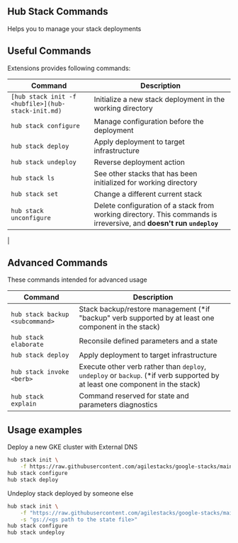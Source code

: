 ## Hub Stack Commands

Helps you to manage your stack deployments

## Useful Commands

Extensions provides following commands:

| Command   | Description
| --------- | ---------
| `[hub stack init -f <hubfile>](hub-stack-init.md)` | Initialize a new stack deployment in the working directory |
| `hub stack configure` | Manage configuration before the deployment |
| `hub stack deploy` | Apply deployment to target infrastructure |
| `hub stack undeploy` | Reverse deployment action |
| `hub stack ls` | See other stacks that has been initialized for working directory |
| `hub stack set` | Change a different current stack |
| `hub stack unconfigure` | Delete configuration of a stack from working directory. This commands is irreversive, and __doesn't run `undeploy`__
|

## Advanced Commands

These commands intended for advanced usage

| Command   | Description
| --------- | ---------
| `hub stack backup <subcommand>` | Stack backup/restore management (*if "backup" verb supported by at least one component in the stack)|
| `hub stack elaborate` | Reconsile defined parameters and a state |
| `hub stack deploy` | Apply deployment to target infrastructure |
| `hub stack invoke <berb>` | Execute other verb rather than `deploy`, `undeploy` or `backup`. (*if verb supported by at least one component in the stack)|
| `hub stack explain` | Command reserved for state and parameters diagnostics |

## Usage examples

Deploy a new GKE cluster with External DNS

```bash
hub stack init \
    -f https://raw.githubusercontent.com/agilestacks/google-stacks/main/hub-just-gke.yaml
hub stack configure
hub stack deploy
```

Undeploy stack deployed by someone else

```bash
hub stack init \
    -f "https://raw.githubusercontent.com/agilestacks/google-stacks/main/hub-just-gke.yaml" \
    -s "gs://<gs path to the state file>"
hub stack configure
hub stack undeploy
```
